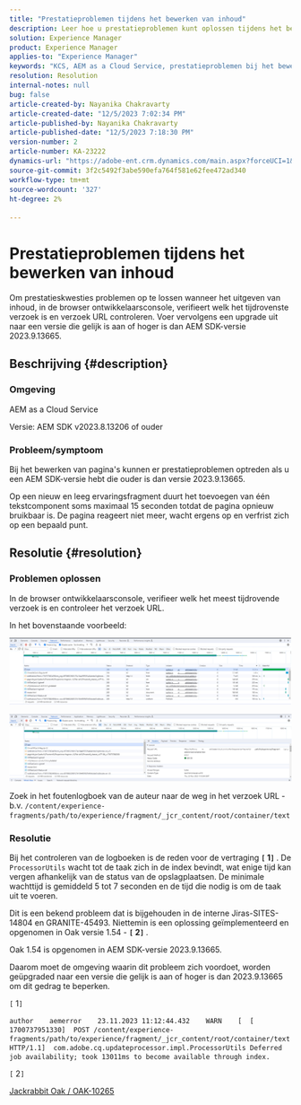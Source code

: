 ```yaml
---
title: "Prestatieproblemen tijdens het bewerken van inhoud"
description: Leer hoe u prestatieproblemen kunt oplossen tijdens het bewerken van inhoud. Voer een upgrade uit naar een versie die gelijk is aan of hoger is dan AEM SDK-versie 2023.9.13665.
solution: Experience Manager
product: Experience Manager
applies-to: "Experience Manager"
keywords: "KCS, AEM as a Cloud Service, prestatieproblemen bij het bewerken van pagina's."
resolution: Resolution
internal-notes: null
bug: false
article-created-by: Nayanika Chakravarty
article-created-date: "12/5/2023 7:02:34 PM"
article-published-by: Nayanika Chakravarty
article-published-date: "12/5/2023 7:18:30 PM"
version-number: 2
article-number: KA-23222
dynamics-url: "https://adobe-ent.crm.dynamics.com/main.aspx?forceUCI=1&pagetype=entityrecord&etn=knowledgearticle&id=043862d7-a093-ee11-be37-6045bd006793"
source-git-commit: 3f2c5492f3abe590efa764f581e62fee472ad340
workflow-type: tm+mt
source-wordcount: '327'
ht-degree: 2%

---
```


# Prestatieproblemen tijdens het bewerken van inhoud


Om prestatieskwesties problemen op te lossen wanneer het uitgeven van inhoud, in de browser ontwikkelaarsconsole, verifieert welk het tijdrovenste verzoek is en verzoek URL controleren. Voer vervolgens een upgrade uit naar een versie die gelijk is aan of hoger is dan AEM SDK-versie 2023.9.13665.

## Beschrijving {#description}


### Omgeving

AEM as a Cloud Service

Versie: AEM SDK v2023.8.13206 of ouder

### Probleem/symptoom

Bij het bewerken van pagina&#39;s kunnen er prestatieproblemen optreden als u een AEM SDK-versie hebt die ouder is dan versie 2023.9.13665.

Op een nieuw en leeg ervaringsfragment duurt het toevoegen van één tekstcomponent soms maximaal 15 seconden totdat de pagina opnieuw bruikbaar is. De pagina reageert niet meer, wacht ergens op en verfrist zich op een bepaald punt.


## Resolutie {#resolution}


### Problemen oplossen

In de browser ontwikkelaarsconsole, verifieer welk het meest tijdrovende verzoek is en controleer het verzoek URL.

In het bovenstaande voorbeeld:

![](assets/20d78534-ad8a-ee11-8179-6045bd006a22.png)

![](assets/76c14aea-ad8a-ee11-8179-6045bd006a22.png)

Zoek in het foutenlogboek van de auteur naar de weg in het verzoek URL - b.v. `/content/experience-fragments/path/to/experience/fragment/_jcr_content/root/container/text`

### Resolutie

Bij het controleren van de logboeken is de reden voor de vertraging <b>`[` 1`]` </b>. De `ProcessorUtils` wacht tot de taak zich in de index bevindt, wat enige tijd kan vergen afhankelijk van de status van de opslagplaatsen. De minimale wachttijd is gemiddeld 5 tot 7 seconden en de tijd die nodig is om de taak uit te voeren.

Dit is een bekend probleem dat is bijgehouden in de interne Jiras-SITES-14804 en GRANITE-45493. Niettemin is een oplossing geïmplementeerd en opgenomen in Oak versie 1.54 - <b>`[` 2`]` </b>.

Oak 1.54 is opgenomen in AEM SDK-versie 2023.9.13665.

Daarom moet de omgeving waarin dit probleem zich voordoet, worden geüpgraded naar een versie die gelijk is aan of hoger is dan 2023.9.13665 om dit gedrag te beperken.

`[` 1`]`


```
author    aemerror    23.11.2023 11:12:44.432    WARN    [  [ 1700737951330]  POST /content/experience-fragments/path/to/experience/fragment/_jcr_content/root/container/text HTTP/1.1]  com.adobe.cq.updateprocessor.impl.ProcessorUtils Deferred job availability; took 13011ms to become available through index.
```


`[` 2`]`

[Jackrabbit Oak / OAK-10265](https://issues.apache.org/jira/browse/OAK-10265)
